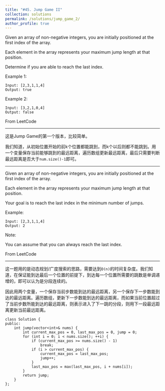 ```yaml
---
title: "#45. Jump Game II"
collection: solutions
permalink: /solutions/jump_game_2/
author_profile: true
---
```


Given an array of non-negative integers, you are initially positioned at the first index of the array.

Each element in the array represents your maximum jump length at that position.

Determine if you are able to reach the last index.

Example 1:
```
Input: [2,3,1,1,4]
Output: true
```


Example 2:
```
Input: [3,2,1,0,4]
Output: false
```

From LeetCode

---

这是Jump Game的第一个版本，比较简单。

我们知道，从初始位置开始的前k个位置都能跳到，而k个以后则都不能跳到。用一个变量保存当前能够跳到的最远距离，遍历数组更新最远距离，最后只需要判断最远距离是否大于`num.size()-1`即可。

---

Given an array of non-negative integers, you are initially positioned at the first index of the array.

Each element in the array represents your maximum jump length at that position.

Your goal is to reach the last index in the minimum number of jumps.

Example:

```
Input: [2,3,1,1,4]
Output: 2
```

Note:

You can assume that you can always reach the last index.

From LeetCode

---

这一题用的是动态规划/广度搜索的思路，需要达到`O(n)`的时间复杂度。我们知道，在保证能到达最后一个位置的前提下，到达每一个位置所需要的跳数是单调递增的，即可以认为是分段连续的。

因此用两个变量，一个保存当前步数能到达的最远距离，另一个保存下一步数能到达的最远距离。遍历数组，更新下一步数能到达的最远距离，而如果当前位置超过了当前步数所能到达的最远距离，则表示进入了下一跳的分段，则用下一段最远距离更新当前最远距离。

```
class Solution {
public:
    int jump(vector<int>& nums) {
        int current_max_pos = 0, last_max_pos = 0, jump = 0;
        for (int i = 0; i < nums.size(); ++i) {
            if (current_max_pos >= nums.size() - 1)
                break;
            if (i > current_max_pos) {
                current_max_pos = last_max_pos;
                jump++;
            }
            last_max_pos = max(last_max_pos, i + nums[i]);
        }
        return jump;
    }
};
```
